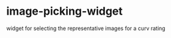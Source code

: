 image-picking-widget
====================

widget for selecting the representative images for a curv rating
